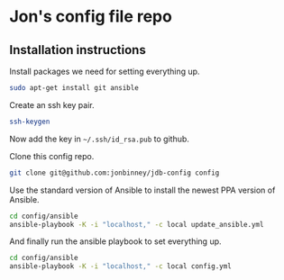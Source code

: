 # Jon's config file repo

## Installation instructions

Install packages we need for setting everything up.

```bash
sudo apt-get install git ansible
```

Create an ssh key pair.

```bash
ssh-keygen
```

Now add the key in `~/.ssh/id_rsa.pub` to github.

Clone this config repo.

```bash
git clone git@github.com:jonbinney/jdb-config config
```

Use the standard version of Ansible to install the newest PPA version of Ansible.

```bash
cd config/ansible
ansible-playbook -K -i "localhost," -c local update_ansible.yml
```

And finally run the ansible playbook to set everything up.

```bash
cd config/ansible
ansible-playbook -K -i "localhost," -c local config.yml
```

